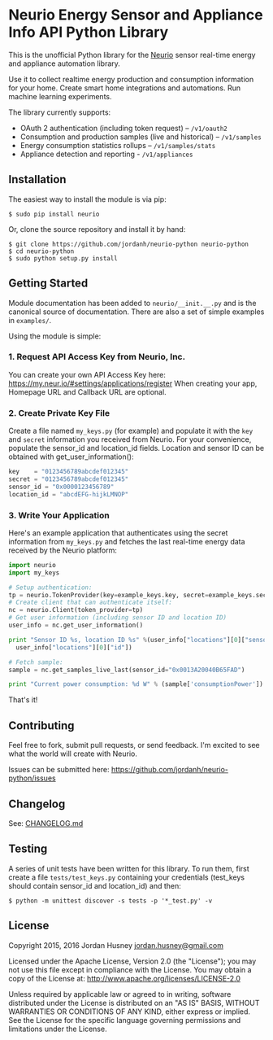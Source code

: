 # Neurio Energy Sensor and Appliance Info API Python Library

This is the unofficial Python library for the [Neurio](http://neur.io)
sensor real-time energy and appliance automation library.

Use it to collect realtime energy production and consumption information for
your home. Create smart home integrations and automations.
Run machine learning experiments.

The library currently supports:

 - OAuth 2 authentication (including token request) – `/v1/oauth2`
 - Consumption and production samples (live and historical) – `/v1/samples`
 - Energy consumption statistics rollups – `/v1/samples/stats`
 - Appliance detection and reporting - `/v1/appliances`


## Installation

The easiest way to install the module is via pip:

    $ sudo pip install neurio

Or, clone the source repository and install it by hand:

    $ git clone https://github.com/jordanh/neurio-python neurio-python
    $ cd neurio-python
    $ sudo python setup.py install


## Getting Started

Module documentation has been added to `neurio/__init.__.py` and is the
canonical source of documentation. There are also a set of simple examples
in `examples/`.

Using the module is simple:

### 1. Request API Access Key from Neurio, Inc.

You can create your own API Access Key here:
https://my.neur.io/#settings/applications/register
When creating your app, Homepage URL and Callback URL are optional.

### 2. Create Private Key File

Create a file named `my_keys.py` (for example) and populate it with the
`key` and `secret` information you received from Neurio. For your convenience,
populate the sensor_id and location_id fields. Location and sensor ID can be
obtained with get_user_information():

```python
key    = "0123456789abcdef012345"
secret = "0123456789abcdef012345"
sensor_id = "0x0000123456789"
location_id = "abcdEFG-hijkLMNOP"
```

### 3. Write Your Application

Here's an example application that authenticates using the secret
information from `my_keys.py` and fetches the last real-time energy
data received by the Neurio platform:

```python
import neurio
import my_keys

# Setup authentication:
tp = neurio.TokenProvider(key=example_keys.key, secret=example_keys.secret)
# Create client that can authenticate itself:
nc = neurio.Client(token_provider=tp)
# Get user information (including sensor ID and location ID)
user_info = nc.get_user_information()

print "Sensor ID %s, location ID %s" %(user_info["locations"][0]["sensors"][0]["sensorId"],
  user_info["locations"][0]["id"])

# Fetch sample:
sample = nc.get_samples_live_last(sensor_id="0x0013A20040B65FAD")

print "Current power consumption: %d W" % (sample['consumptionPower'])
```

That's it!

## Contributing

Feel free to fork, submit pull requests, or send feedback. I'm excited
to see what the world will create with Neurio.

Issues can be submitted here: https://github.com/jordanh/neurio-python/issues

## Changelog

See: [CHANGELOG.md](./CHANGELOG.md)

## Testing

A series of unit tests have been written for this library. To run them,
first create a file `tests/test_keys.py` containing your credentials
(test_keys should contain sensor_id and location_id) and then:

    $ python -m unittest discover -s tests -p '*_test.py' -v

## License

Copyright 2015, 2016 Jordan Husney <jordan.husney@gmail.com>

Licensed under the Apache License, Version 2.0 (the "License");
you may not use this file except in compliance with the License.
You may obtain a copy of the License at: http://www.apache.org/licenses/LICENSE-2.0

Unless required by applicable law or agreed to in writing, software
distributed under the License is distributed on an "AS IS" BASIS,
WITHOUT WARRANTIES OR CONDITIONS OF ANY KIND, either express or implied.
See the License for the specific language governing permissions and
limitations under the License.
